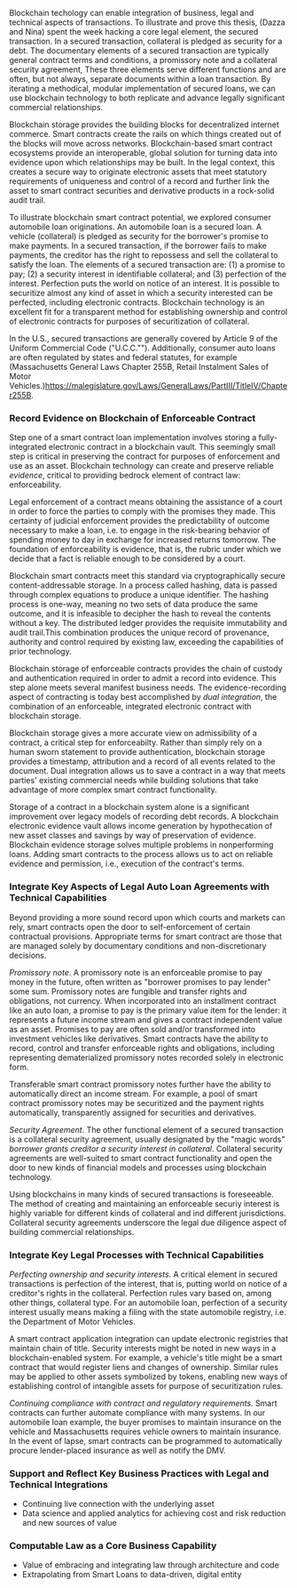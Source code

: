 


Blockchain techology can enable integration of business, legal and technical aspects of transactions. To illustrate and prove this thesis, (Dazza and Nina) spent the week hacking a core legal element, the secured transaction.  In a secured transaction, collateral is pledged as security for a debt. The documentary elements of a secured transaction are typically general contract terms and conditions, a promissory note and a collateral security agreement,  These three elements serve different functions and are often, but not always, separate documents within a loan transaction. By iterating a methodical, modular implementation of secured loans, we can use blockchain technology to both replicate and advance legally significant commercial relationships.



Blockchain storage provides the building blocks for decentralized internet commerce. Smart contracts create the rails on which things created out of the blocks will move across networks. Blockchain-based smart contract ecosystems provide an interoperable, global solution for turning data into evidence upon which relationships may be built. In the legal context, this creates a secure way to originate electronic assets that meet statutory requirements of uniqueness and control of a record and further link the asset to smart contract securities and derivative products in a rock-solid audit trail. 



To illustrate blockchain smart contract potential, we explored consumer automobile loan originations. An automobile loan is a secured loan. A vehicle (collateral) is pledged as security for the borrower's promise to make payments. In a secured transaction, if the borrower fails to make payments, the creditor has the right to repossess and sell the collateral to satisfy the loan. The elements of a secured transaction are: (1) a promise to pay; (2) a security interest in identifiable collateral; and (3) perfection of the interest.  Perfection puts the world on notice of an interest. It is possible to securitize almost any kind of asset in which a security interested can be perfected, including electronic contracts. Blockchain technology is an excellent fit for a transparent method for establishing ownership and control of electronic contracts for purposes of securitization of collateral. 

In the U.S., secured transactions are generally covered by Article 9 of the Uniform Commercial Code ("U.C.C.""). Additionally, consumer auto loans are often regulated by states and federal statutes, for example (Massachusetts General Laws Chapter 255B, Retail Instalment Sales of Motor Vehicles.)<https://malegislature.gov/Laws/GeneralLaws/PartIII/TitleIV/Chapter255B>. 


### Record Evidence on Blockchain of Enforceable Contract

Step one of a smart contract loan implementation involves storing a fully-integrated electronic contract in a blockchain vault. This seemingly small step is critical in preserving the contract for purposes of enforcement and use as an asset. Blockchain technology can create and preserve reliable *evidence*, critical to providing bedrock element of contract law: enforceability.

Legal enforcement of a contract means obtaining the assistance of a court in order to force the parties to comply with the promises they made. This certainty of judicial enforcement provides the predictability of outcome necessary to make a loan, i.e. to engage in the risk-bearing behavior of spending money to day in exchange for increased returns tomorrow. The foundation of enforceability is evidence, that is, the rubric under which we decide that a fact is reliable enough to be considered by a court. 

Blockchain smart contracts meet this standard via cryptographically secure content-addressable storage. In a process called hashing, data is passed through complex equations to produce a unique identifier. The hashing process is one-way, meaning no two sets of data produce the same outcome, and it is infeasible to decipher the hash to reveal the contents without a key. The distributed ledger provides the requisite immutability and audit trail.This combination produces the unique record of provenance, authority and control required by existing law, exceeding the capabilities of prior technology.

Blockchain storage of enforceable contracts provides the chain of custody and authentication required in order to admit a record into evidence. This step alone meets several manifest business needs. The evidence-recording aspect of contracting is today best accomplished by *dual integration*, the combination of an enforceable, integrated electronic contract with blockchain storage. 

Blockchain storage gives a more accurate view on admissibility of a contract, a critical step for enforceabilty. Rather than simply rely on a human sworn statement to provide authentication, blockchain storage provides a timestamp, attribution and a record of all events related to the document. Dual integration allows us to save a contract in a way that meets parties' existing commercial needs while building solutions that take advantage of more complex smart contract functionality.

Storage of a contract in a blockchain system alone is a significant improvement over legacy models of recording debt records. A blockchain electronic evidence vault allows income generation by hypothecation of new asset classes and savings by way of preservation of evidence. Blockchain evidence storage solves multiple problems in nonperforming loans. Adding smart contracts to the process allows us to act on reliable evidence and permission, i.e., execution of the contract's terms.


### Integrate Key Aspects of Legal Auto Loan Agreements with Technical Capabilities

Beyond providing a more sound record upon which courts and markets can rely, smart contracts open the door to self-enforcement of certain contractual provisions. Appropriate terms for smart contract are those that are managed solely by documentary conditions and non-discretionary decisions. 


*Promissory note*. A promissory note is an enforceable promise to pay money in the future, often written as "borrower promises to pay lender" some sum. Promissory notes are fungible and transfer rights and obligations, not currency. When incorporated into an installment contract like an auto loan, a promise to pay is the primary value item for the lender: it represents a future income stream and gives a contract independent value as an asset. Promises to pay are often sold and/or transformed into investment vehicles like derivatives. Smart contracts have the ability to record, control and transfer enforceable rights and obligations, including representing dematerialized promissory notes recorded solely in electronic form. 

Transferable smart contract promissory notes further have the ability to automatically direct an income stream. For example, a pool of smart contract promissory notes may be securitized and the payment rights automatically, transparently assigned for securities and derivatives.

*Security Agreement*. The other functional element of a secured transaction is a collateral security agreement, usually designated by the "magic words" *borrower grants creditor a security interest in collateral*. Collateral security agreements are well-suited to smart contract functionality and open the door to new kinds of financial models and processes using blockchain technology.  

Using blockchains in many kinds of secured transactions is foreseeable. The method of creating and maintaining an enforceable securiy interest is highly variable for different kinds of collateral and ind different jurisdictions. Collateral security agreements underscore the legal due diligence aspect of building commercial relationships.  

### Integrate Key Legal Processes with Technical Capabilities

*Perfecting ownership and security interests*. A critical element in secured transactions is perfection of the interest, that is, putting world on notice of a creditor's rights in the collateral. Perfection rules vary based on, among other things, collateral type. For an automobile loan, perfection of a security interest usually means making a filing with the state automobile registry, i.e. the Department of Motor Vehicles.

A smart contract application integration can update electronic registries that maintain chain of title. Security interests might be noted in new ways in a blockchain-enabled system. For example, a vehicle's title might be a smart contract that would register liens and changes of ownership. Similar rules may be applied to other assets symbolized by tokens, enabling new ways of establishing control of intangible assets for purpose of securitization rules. 

*Continuing compliance with contract and regulatory requirements.* Smart contracts can further automate compliance with many systems. In our automobile loan example, the buyer promises to maintain insurance on the vehicle and Massachusetts requires vehicle owners to maintain insurance. In the event of lapse, smart contracts can be programmed to automatically procure lender-placed insurance as well as notify the DMV. 

### Support and Reflect Key Business Practices with Legal and Technical Integrations

* Continuing live connection with the underlying asset 
* Data science and applied analytics for achieving cost and risk reduction and new sources of value

### Computable Law as a Core Business Capability

* Value of embracing and integrating law through architecture and code
* Extrapolating from Smart Loans to data-driven, digital entity


### 


